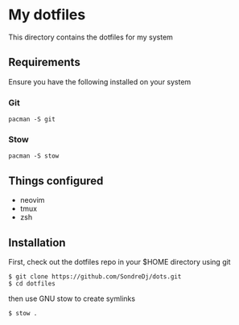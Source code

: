 # My dotfiles

This directory contains the dotfiles for my system

## Requirements

Ensure you have the following installed on your system

### Git

```
pacman -S git
```

### Stow

```
pacman -S stow
```
## Things configured
 - neovim
 - tmux
 - zsh
## Installation

First, check out the dotfiles repo in your $HOME directory using git

```
$ git clone https://github.com/SondreDj/dots.git
$ cd dotfiles
```

then use GNU stow to create symlinks

```
$ stow .
```
